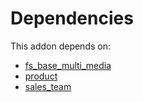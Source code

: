 # Dependencies

This addon depends on:

- [fs_base_multi_media](../../odoo-bringout-oca-storage-fs_base_multi_media)
- [product](../../odoo-bringout-oca-ocb-product)
- [sales_team](../../odoo-bringout-oca-ocb-sales_team)
